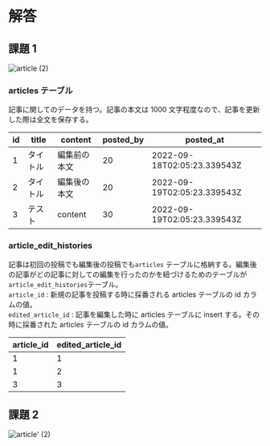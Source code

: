 # 解答

## 課題 1

![article (2)](https://user-images.githubusercontent.com/76472239/190883209-404dfe02-284b-4d68-a510-fa5d950a015b.png)


### articles テーブル

記事に関してのデータを持つ。記事の本文は 1000 文字程度なので、記事を更新した際は全文を保存する。

| id  | title    | content      | posted_by | posted_at                   |
| --- | -------- | ------------ | --------- | --------------------------- |
| 1   | タイトル | 編集前の本文 | 20        | 2022-09-18T02:05:23.339543Z |
| 2   | タイトル | 編集後の本文 | 20        | 2022-09-19T02:05:23.339543Z |
| 3   | テスト   | content      | 30        | 2022-09-19T02:05:23.339543Z |

### article_edit_histories

記事は初回の投稿でも編集後の投稿でも`articles` テーブルに格納する。編集後の記事がどの記事に対しての編集を行ったのかを紐づけるためのテーブルが`article_edit_histories`テーブル。  
`article_id` : 新規の記事を投稿する時に採番される articles テーブルの id カラムの値。  
`edited_article_id` : 記事を編集した時に articles テーブルに insert する。その時に採番された articles テーブルの id カラムの値。

| article_id | edited_article_id |
| ---------- | ----------------- |
| 1          | 1                 |
| 1          | 2                 |
| 3          | 3                 |

## 課題 2

![article' (2)](https://user-images.githubusercontent.com/76472239/190884408-5d665772-ef4c-4dad-8271-1534d0ccbb3f.png)


